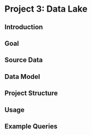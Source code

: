 # Project 3: Data Lake

## Introduction

## Goal

## Source Data

## Data Model

## Project Structure

## Usage

## Example Queries
